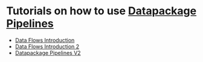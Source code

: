 # Tutorials on how to use [Datapackage Pipelines](https://github.com/frictionlessdata/datapackage-pipelines)

- [Data Flows Introduction](tutorials/datapackage-pipelines-tutorials/data-flows-introduction.md)
- [Data Flows Introduction 2](tutorials/datapackage-pipelines-tutorials/data-flows-introduction-2.md)
- [Datapackage Pipelines V2](tutorials/datapackage-pipelines-tutorials/Datapackage-pipelines-v2.md)